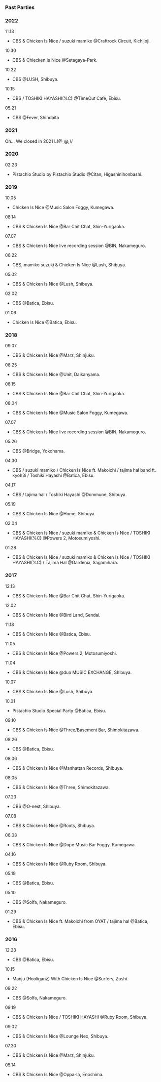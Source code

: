 ### Past Parties

### 2022

11.13

  - CBS & Chicken Is Nice / suzuki mamiko @Craftrock Circuit, Kichijoji.

10.30

  - CBS & Chiecken Is Nice @Setagaya-Park.

10.22
  - CBS @LUSH, Shibuya.

10.15
  - CBS / TOSHIKI HAYASHI(%C) @TimeOut Cafe, Ebisu.

05.21
  - CBS @Fever, Shindaita

### 2021

Oh… We closed in 2021 L(@_@;)/

### 2020

02.23
  - Pistachio Studio by Pistachio Studio @Citan, Higashinihonbashi.

### 2019

10.05
  - Chicken Is Nice @Music Salon Foggy, Kumegawa.

08.14
  - CBS & Chicken Is Nice @Bar Chit Chat, Shin-Yurigaoka.

07.07
  - CBS & Chicken Is Nice live recording session @BIN, Nakameguro.

06.22
  - CBS, mamiko suzuki & Chicken Is Nice @Lush, Shibuya.

05.02
  - CBS & Chicken Is Nice @Lush, Shibuya.

02.02
  - CBS @Batica, Ebisu.

01.06
  - Chicken Is Nice @Batica, Ebisu.

### 2018

09.07
  - CBS & Chicken Is Nice @Marz, Shinjuku.

08.25
  - CBS & Chicken Is Nice @Unit, Daikanyama.

08.15
  - CBS & Chicken Is Nice @Bar Chit Chat, Shin-Yurigaoka.

08.04
  - CBS & Chicken Is Nice @Music Salon Foggy, Kumegawa.

07.07
  - CBS & Chicken Is Nice live recording session @BIN, Nakameguro.

05.26
  - CBS @Bridge, Yokohama.

04.30
  - CBS / suzuki mamiko / Chicken Is Nice ft. Makoichi / tajima hal band ft. kyoh3i / Toshiki Hayashi @Batica, Ebisu.

04.17
  - CBS / tajima hal / Toshiki Hayashi @Dommune, Shibuya.

05.19
  - CBS & Chicken Is Nice @Home, Shibuya.

02.04
  - CBS & Chicken Is Nice / suzuki mamiko & Chicken Is Nice / TOSHIKI HAYASHI(%C) @Powers 2, Motosumiyoshi.

01.28
  - CBS & Chicken Is Nice / suzuki mamiko & Chicken Is Nice / TOSHIKI HAYASHI(%C) / Tajima Hal @Gardenia, Sagamihara.

### 2017

12.13
  - CBS & Chicken Is Nice @Bar Chit Chat, Shin-Yurigaoka.

12.02
  - CBS & Chicken Is Nice @Bird Land, Sendai.

11.18
  - CBS & Chicken Is Nice @Batica, Ebisu.

11.05
  - CBS & Chicken Is Nice @Powers 2, Motosumiyoshi.

11.04
  - CBS & Chicken Is Nice @duo MUSIC EXCHANGE, Shibuya.

10.07
  - CBS & Chicken Is Nice @Lush, Shibuya.

10.01
  - Pistachio Studio Special Party @Batica, Ebisu.

09.10
  - CBS & Chicken Is Nice @Three/Basement Bar, Shimokitazawa.

08.26
  - CBS @Batica, Ebisu.

08.06
  - CBS & Chicken Is Nice @Manhattan Records, Shibuya.

08.05
  - CBS & Chicken Is Nice @Three, Shimokitazawa.

07.23
  - CBS @O-nest, Shibuya.

07.08
  - CBS & Chicken Is Nice @Roots, Shibuya.

06.03
  - CBS & Chicken Is Nice @Dope Music Bar Foggy, Kumegawa.

04.16
  - CBS & Chicken Is Nice @Ruby Room, Shibuya.

05.19
  - CBS @Batica, Ebisu.

05.10
  - CBS @Solfa, Nakameguro.

01.29
  - CBS & Chicken Is Nice ft. Makoichi from OYAT / tajima hal @Batica, Ebisu.

### 2016

12.23
  - CBS @Batica, Ebisu.

10.15
  - Manju (Hooliganz) With Chicken Is Nice @Surfers, Zushi.

09.22
  - CBS @Solfa, Nakameguro.

09.19
  - CBS & Chicken Is Nice / TOSHIKI HAYASHI @Ruby Room, Shibuya.

09.02
  - CBS & Chicken Is Nice @Lounge Neo, Shibuya.

07.30
  - CBS & Chicken Is Nice @Marz, Shinjuku.

05.14
  - CBS & Chicken Is Nice @Oppa-la, Enoshima.
